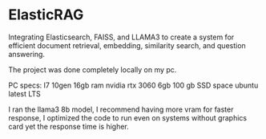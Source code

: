 # ElasticRAG
Integrating Elasticsearch, FAISS, and LLAMA3 to create a system for efficient document retrieval, embedding, similarity search, and question answering.

The project was done completely locally on my pc.

PC specs:
I7 10gen
16gb ram
nvidia rtx 3060 6gb
100 gb SSD space 
ubuntu latest LTS

I ran the llama3 8b model, I recommend having more vram for faster response, 
I optimized the code to run even on systems without graphics card yet the response time is higher.

